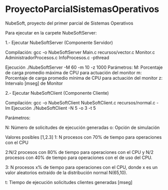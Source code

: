 ProyectoParcialSistemasOperativos
=================================

NubeSoft, proyecto del primer parcial de Sistemas Operativos



Para ejecutar en la carpete NubeSoftServer:

1.- Ejecutar NubeSoftServer (Componente Servidor)

Compilación:
 gcc -o NubeSoftServer Main.c recursos/vector.c Monitor.c AdministradorProcesos.c InfoProcesos.c -pthread

Ejecución
 	./NubeSoftServer -M 60 -m 10 -z 1000
Parámetros:
	M: Porcentaje de carga promedio máxima de CPU para actuación del monitor
m: Porcentaje de carga promedio mínima de CPU para actuación del monitor
z: Intervalo [mseg] de Monitor

2.- Ejecutar NubeSoftClient (Componente Cliente)

Compilación:
gcc -o NubeSoftClient NubeSoftClient.c recursos/normal.c -lm
Ejecución
./NubeSoftClient -N 5 -o 3 -t 5

Parámetros:	

N: Número de solicitudes de ejecución generadas
o: Opción de simulación 

Valores posibles [1,2.3]
1: N procesos con 70% de tiempo para operaciones con el CPU

2:N/2 procesos con 80% de tiempo para operaciones con el CPU y N/2 procesos con 40% de tiempo para operaciones con el de uso del CPU.

3: N procesos x% de tiempo para operaciones con el CPU, donde x es un valor aleatorios extraído de la distribución normal N(65,10).

t: Tiempo de ejecución solicitudes clientes generadas [mseg]	





